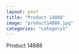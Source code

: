 ```yaml
---
layout: post
title: "Product 14888"
image: "product14888.jpg"
categories: "category1"
---
```

Product 14888
